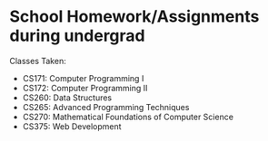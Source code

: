 # School Homework/Assignments during undergrad

Classes Taken:
- CS171: Computer Programming I
- CS172: Computer Programming II
- CS260: Data Structures
- CS265: Advanced Programming Techniques
- CS270: Mathematical Foundations of Computer Science
- CS375: Web Development
